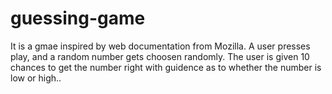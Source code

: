 # guessing-game
 It is a gmae inspired by web documentation from Mozilla. A user presses play, and a random number gets choosen randomly. The user is given 10 chances to get the number right with guidence as to whether the number is low or high..
